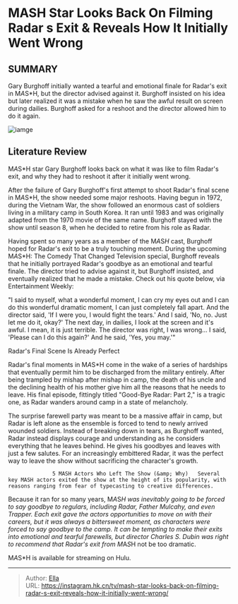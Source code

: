 # MASH Star Looks Back On Filming Radar s Exit &amp; Reveals How It Initially Went Wrong


## SUMMARY 



  Gary Burghoff initially wanted a tearful and emotional finale for Radar&#39;s exit in M*A*S*H, but the director advised against it.   Burghoff insisted on his idea but later realized it was a mistake when he saw the awful result on screen during dailies.   Burghoff asked for a reshoot and the director allowed him to do it again.  

![iamge](https://static1.srcdn.com/wordpress/wp-content/uploads/2023/12/radar-in-m-a-s-h.jpg)

## Literature Review
M*A*S*H star Gary Burghoff looks back on what it was like to film Radar&#39;s exit, and why they had to reshoot it after it initially went wrong.




After the failure of Gary Burghoff&#39;s first attempt to shoot Radar&#39;s final scene in M*A*S*H, the show needed some major reshoots. Having begun in 1972, during the Vietnam War, the show followed an enormous cast of soldiers living in a military camp in South Korea. It ran until 1983 and was originally adapted from the 1970 movie of the same name. Burghoff stayed with the show until season 8, when he decided to retire from his role as Radar.




Having spent so many years as a member of the M*A*S*H* cast, Burghoff hoped for Radar&#39;s exit to be a truly touching moment. During the upcoming M*A*S*H: The Comedy That Changed Television special, Burghoff reveals that he initially portrayed Radar&#39;s goodbye as an emotional and tearful finale. The director tried to advise against it, but Burghoff insisted, and eventually realized that he made a mistake. Check out his quote below, via Entertainment Weekly:


&#34;I said to myself, what a wonderful moment, I can cry my eyes out and I can do this wonderful dramatic moment, I can just completely fall apart. And the director said, &#39;If I were you, I would fight the tears.&#39; And I said, &#39;No, no. Just let me do it, okay?&#39; The next day, in dailies, I look at the screen and it&#39;s awful. I mean, it is just terrible. The director was right, I was wrong... I said, &#39;Please can I do this again?&#39; And he said, &#39;Yes, you may.&#39;&#34;



 Radar&#39;s Final Scene Is Already Perfect 
          




Radar&#39;s final moments in M*A*S*H come in the wake of a series of hardships that eventually permit him to be discharged from the military entirely. After being trampled by mishap after mishap in camp, the death of his uncle and the declining health of his mother give him all the reasons that he needs to leave. His final episode, fittingly titled &#34;Good-Bye Radar: Part 2,&#34; is a tragic one, as Radar wanders around camp in a state of melancholy.

The surprise farewell party was meant to be a massive affair in camp, but Radar is left alone as the ensemble is forced to tend to newly arrived wounded soldiers. Instead of breaking down in tears, as Burghoff wanted, Radar instead displays courage and understanding as he considers everything that he leaves behind. He gives his goodbyes and leaves with just a few salutes. For an increasingly embittered Radar, it was the perfect way to leave the show without sacrificing the character&#39;s growth.

                  5 MASH Actors Who Left The Show (&amp; Why)   Several key MASH actors exited the show at the height of its popularity, with reasons ranging from fear of typecasting to creative differences.    




Because it ran for so many years, M*A*S*H was inevitably going to be forced to say goodbye to regulars, including Radar, Father Mulcahy, and even Trapper. Each exit gave the actors opportunities to move on with their careers, but it was always a bittersweet moment, as characters were forced to say goodbye to the camp. It can be tempting to make their exits into emotional and tearful farewells, but director Charles S. Dubin was right to recommend that Radar&#39;s exit from M*A*S*H not be too dramatic.



M*A*S*H is available for streaming on Hulu.






---

> Author: [Ella](https://instagram.hk.cn/)  
> URL: https://instagram.hk.cn/tv/mash-star-looks-back-on-filming-radar-s-exit-reveals-how-it-initially-went-wrong/  

